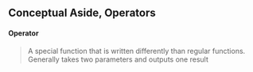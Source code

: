 ## Conceptual Aside, Operators

#### Operator
> A special function that is written differently than regular functions. Generally takes two parameters and outputs one result
